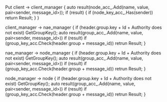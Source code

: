 Put
client -> client_manager {
            auto result(node_acc_.Add(name, value, pair<sender, message_id>));
            if (result) {
              if (node_key_acc_.Has(sender))
                return Result;
            }
          }

client_manager -> nae_manager {
                    if (header.group.key + Id + Authority does not exist)
                      GetGroupKey();
                    auto result(group_acc_.Add(name, value, pair<sender, message_id>))
                    if (result)
                      if (group_key_acc.Check(header.group + message_id))
                        retrun Result;
                  }

nae_manager -> node_manager {
                    if (header.group.key + Id + Authority does not exist)
                      GetGroupKey();
                    auto result(group_acc_.Add(name, value, pair<sender, message_id>))
                    if (result)
                      if (group_key_acc.Check(header.group + message_id))
                        retrun Result;
                  }

node_manager -> node {
                    if (header.group.key + Id + Authority does not exist)
                      GetGroupKey();
                    auto result(group_acc_.Add(name, value, pair<sender, message_id>))
                    if (result)
                      if (group_key_acc.Check(header.group + message_id))
                        retrun Result;
                  }
